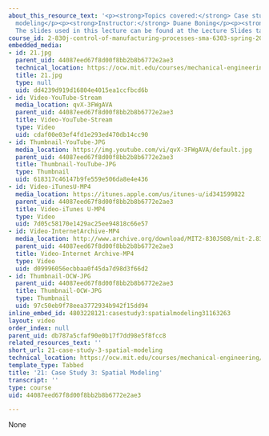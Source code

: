 ```yaml
---
about_this_resource_text: '<p><strong>Topics covered:</strong> Case study 3: spatial
  modeling</p><p><strong>Instructor:</strong> Duane Boning</p><p><strong>Note:</strong>
  The slides used in this lecture can be found at the Lecture Slides tab</p>'
course_id: 2-830j-control-of-manufacturing-processes-sma-6303-spring-2008
embedded_media:
- id: 21.jpg
  parent_uid: 44087eed67f8d00f8bb2b8b6772e2ae3
  technical_location: https://ocw.mit.edu/courses/mechanical-engineering/2-830j-control-of-manufacturing-processes-sma-6303-spring-2008/lecture-videos/21-case-study-3-spatial-modeling/21.jpg
  title: 21.jpg
  type: null
  uid: dd4239d919d16804e4015ea1ccfbcd6b
- id: Video-YouTube-Stream
  media_location: qvX-3FWgAVA
  parent_uid: 44087eed67f8d00f8bb2b8b6772e2ae3
  title: Video-YouTube-Stream
  type: Video
  uid: cdaf00e03ef4fd1e293ed470db14cc90
- id: Thumbnail-YouTube-JPG
  media_location: https://img.youtube.com/vi/qvX-3FWgAVA/default.jpg
  parent_uid: 44087eed67f8d00f8bb2b8b6772e2ae3
  title: Thumbnail-YouTube-JPG
  type: Thumbnail
  uid: 618317c46147b9fe559e506da8e4e436
- id: Video-iTunesU-MP4
  media_location: https://itunes.apple.com/us/itunes-u/id341599822
  parent_uid: 44087eed67f8d00f8bb2b8b6772e2ae3
  title: Video-iTunes U-MP4
  type: Video
  uid: 7d05c58170e1429ac25ee94818c66e57
- id: Video-InternetArchive-MP4
  media_location: http://www.archive.org/download/MIT2-830JS08/mit-2.830-s08-lec21_300k.mp4
  parent_uid: 44087eed67f8d00f8bb2b8b6772e2ae3
  title: Video-Internet Archive-MP4
  type: Video
  uid: d09996056ecbbaa0f45da7d98d3f66d2
- id: Thumbnail-OCW-JPG
  parent_uid: 44087eed67f8d00f8bb2b8b6772e2ae3
  title: Thumbnail-OCW-JPG
  type: Thumbnail
  uid: 97c50eb9f78eea3772934b942f15dd94
inline_embed_id: 4803228121:casestudy3:spatialmodeling31163263
layout: video
order_index: null
parent_uid: db787a5cfaf90e0b17f7dd98e5f8fcc8
related_resources_text: ''
short_url: 21-case-study-3-spatial-modeling
technical_location: https://ocw.mit.edu/courses/mechanical-engineering/2-830j-control-of-manufacturing-processes-sma-6303-spring-2008/lecture-videos/21-case-study-3-spatial-modeling
template_type: Tabbed
title: '21: Case Study 3: Spatial Modeling'
transcript: ''
type: course
uid: 44087eed67f8d00f8bb2b8b6772e2ae3

---
```

None